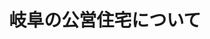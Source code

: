 ---
slug: "rental-agreement"
mainPhoto: ""
illust: false
posted: "2023-03-30"
updated: "2023-03-30"
title: "岐阜の公営住宅について"
tags:
  - "生活"
  - "住居"
  - "賃貸"
  - "覚書"
extract: "いまの状況で住めるのか、家賃はナンボになるのかをまとめておきたい。"
---